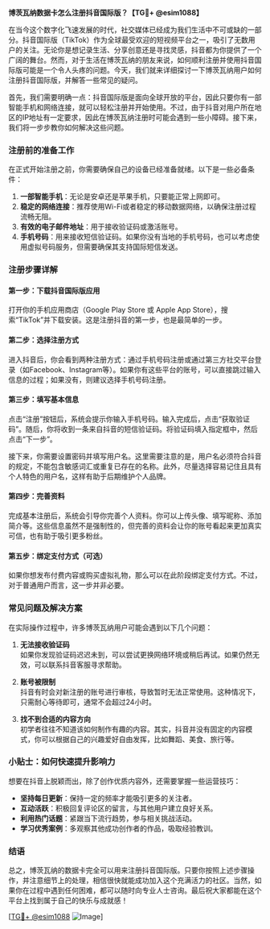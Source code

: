 **博茨瓦纳数据卡怎么注册抖音国际版？【TG💪+ @esim1088】**

在当今这个数字化飞速发展的时代，社交媒体已经成为我们生活中不可或缺的一部分。抖音国际版（TikTok）作为全球最受欢迎的短视频平台之一，吸引了无数用户的关注。无论你是想记录生活、分享创意还是寻找灵感，抖音都为你提供了一个广阔的舞台。然而，对于生活在博茨瓦纳的朋友来说，如何顺利注册并使用抖音国际版可能是一个令人头疼的问题。今天，我们就来详细探讨一下博茨瓦纳用户如何注册抖音国际版，并解答一些常见的疑问。

首先，我们需要明确一点：抖音国际版是面向全球开放的平台，因此只要你有一部智能手机和网络连接，就可以轻松注册并开始使用。不过，由于抖音对用户所在地区的IP地址有一定要求，因此在博茨瓦纳注册时可能会遇到一些小障碍。接下来，我们将一步步教你如何解决这些问题。

### 注册前的准备工作

在正式开始注册之前，你需要确保自己的设备已经准备就绪。以下是一些必备条件：

1. **一部智能手机**：无论是安卓还是苹果手机，只要能正常上网即可。
2. **稳定的网络连接**：推荐使用Wi-Fi或者稳定的移动数据网络，以确保注册过程流畅无阻。
3. **有效的电子邮件地址**：用于接收验证码或激活账号。
4. **手机号码**：用来接收短信验证码。如果你没有当地的手机号码，也可以考虑使用虚拟号码服务，但需要确保其支持国际短信发送。

### 注册步骤详解

#### 第一步：下载抖音国际版应用

打开你的手机应用商店（Google Play Store 或 Apple App Store），搜索“TikTok”并下载安装。这是注册抖音的第一步，也是最简单的一步。

#### 第二步：选择注册方式

进入抖音后，你会看到两种注册方式：通过手机号码注册或通过第三方社交平台登录（如Facebook、Instagram等）。如果你有这些平台的账号，可以直接跳过输入信息的过程；如果没有，则建议选择手机号码注册。

#### 第三步：填写基本信息

点击“注册”按钮后，系统会提示你输入手机号码。输入完成后，点击“获取验证码”。随后，你将收到一条来自抖音的短信验证码。将验证码填入指定框中，然后点击“下一步”。

接下来，你需要设置密码并填写用户名。这里需要注意的是，用户名必须符合抖音的规定，不能包含敏感词汇或重复已存在的名称。此外，尽量选择容易记住且具有个人特色的用户名，这样有助于后期维护个人品牌。

#### 第四步：完善资料

完成基本注册后，系统会引导你完善个人资料。你可以上传头像、填写昵称、添加简介等。这些信息虽然不是强制性的，但完善的资料会让你的账号看起来更加真实可信，也有助于吸引更多粉丝。

#### 第五步：绑定支付方式（可选）

如果你想发布付费内容或购买虚拟礼物，那么可以在此阶段绑定支付方式。不过，对于普通用户而言，这一步并非必要。

### 常见问题及解决方案

在实际操作过程中，许多博茨瓦纳用户可能会遇到以下几个问题：

1. **无法接收验证码**  
   如果你发现验证码迟迟未到，可以尝试更换网络环境或稍后再试。如果仍然无效，可以联系抖音客服寻求帮助。

2. **账号被限制**  
   抖音有时会对新注册的账号进行审核，导致暂时无法正常使用。这种情况下，只需耐心等待即可，通常不会超过24小时。

3. **找不到合适的内容方向**  
   初学者往往不知道该如何制作有趣的内容。其实，抖音并没有固定的内容模式，你可以根据自己的兴趣爱好自由发挥，比如舞蹈、美食、旅行等。

### 小贴士：如何快速提升影响力

想要在抖音上脱颖而出，除了创作优质内容外，还需要掌握一些运营技巧：

- **坚持每日更新**：保持一定的频率才能吸引更多的关注者。
- **互动活跃**：积极回复评论区的留言，与其他用户建立良好关系。
- **利用热门话题**：紧跟当下流行趋势，参与相关挑战活动。
- **学习优秀案例**：多观察其他成功创作者的作品，吸取经验教训。

### 结语

总之，博茨瓦纳的数据卡完全可以用来注册抖音国际版。只要你按照上述步骤操作，并注意细节上的处理，相信很快就能成功加入这个充满活力的社区。当然，如果你在过程中遇到任何困难，都可以随时向专业人士咨询。最后祝大家都能在这个平台上找到属于自己的快乐与成就感！

[[TG💪+ @esim1088](https://t.me/s/esim1088) ![Image](https://i.postimg.cc/4NQfJmqS/Snipaste-2025-05-13-00-14-12.png)]